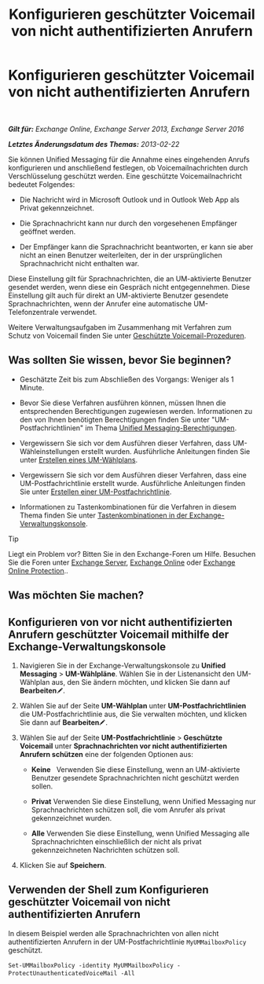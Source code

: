﻿---
title: 'Konfigurieren geschützter Voicemail von nicht authentifizierten Anrufern'
TOCTitle: Konfigurieren geschützter Voicemail von nicht authentifizierten Anrufern
ms:assetid: 106bfa0a-a0fa-4a1b-bd59-4b6df1d0d61d
ms:mtpsurl: https://technet.microsoft.com/de-de/library/Dd335098(v=EXCHG.150)
ms:contentKeyID: 52062665
ms.date: 05/23/2018
mtps_version: v=EXCHG.150
ms.translationtype: MT
---

# Konfigurieren geschützter Voicemail von nicht authentifizierten Anrufern

 

_**Gilt für:** Exchange Online, Exchange Server 2013, Exchange Server 2016_

_**Letztes Änderungsdatum des Themas:** 2013-02-22_

Sie können Unified Messaging für die Annahme eines eingehenden Anrufs konfigurieren und anschließend festlegen, ob Voicemailnachrichten durch Verschlüsselung geschützt werden. Eine geschützte Voicemailnachricht bedeutet Folgendes:

  - Die Nachricht wird in Microsoft Outlook und in Outlook Web App als Privat gekennzeichnet.

  - Die Sprachnachricht kann nur durch den vorgesehenen Empfänger geöffnet werden.

  - Der Empfänger kann die Sprachnachricht beantworten, er kann sie aber nicht an einen Benutzer weiterleiten, der in der ursprünglichen Sprachnachricht nicht enthalten war.

Diese Einstellung gilt für Sprachnachrichten, die an UM-aktivierte Benutzer gesendet werden, wenn diese ein Gespräch nicht entgegennehmen. Diese Einstellung gilt auch für direkt an UM-aktivierte Benutzer gesendete Sprachnachrichten, wenn der Anrufer eine automatische UM-Telefonzentrale verwendet.

Weitere Verwaltungsaufgaben im Zusammenhang mit Verfahren zum Schutz von Voicemail finden Sie unter [Geschützte Voicemail-Prozeduren](protected-voice-mail-procedures-exchange-2013-help.md).

## Was sollten Sie wissen, bevor Sie beginnen?

  - Geschätzte Zeit bis zum Abschließen des Vorgangs: Weniger als 1 Minute.

  - Bevor Sie diese Verfahren ausführen können, müssen Ihnen die entsprechenden Berechtigungen zugewiesen werden. Informationen zu den von Ihnen benötigten Berechtigungen finden Sie unter "UM-Postfachrichtlinien" im Thema [Unified Messaging-Berechtigungen](unified-messaging-permissions-exchange-2013-help.md).

  - Vergewissern Sie sich vor dem Ausführen dieser Verfahren, dass UM-Wähleinstellungen erstellt wurden. Ausführliche Anleitungen finden Sie unter [Erstellen eines UM-Wählplans](create-a-um-dial-plan-exchange-2013-help.md).

  - Vergewissern Sie sich vor dem Ausführen dieser Verfahren, dass eine UM-Postfachrichtlinie erstellt wurde. Ausführliche Anleitungen finden Sie unter [Erstellen einer UM-Postfachrichtlinie](create-a-um-mailbox-policy-exchange-2013-help.md).

  - Informationen zu Tastenkombinationen für die Verfahren in diesem Thema finden Sie unter [Tastenkombinationen in der Exchange-Verwaltungskonsole](keyboard-shortcuts-in-the-exchange-admin-center-exchange-online-protection-help.md).


> [!TIP]
> Liegt ein Problem vor? Bitten Sie in den Exchange-Foren um Hilfe. Besuchen Sie die Foren unter <A href="https://go.microsoft.com/fwlink/p/?linkid=60612">Exchange Server</A>, <A href="https://go.microsoft.com/fwlink/p/?linkid=267542">Exchange Online</A> oder <A href="https://go.microsoft.com/fwlink/p/?linkid=285351">Exchange Online Protection</A>..



## Was möchten Sie machen?

## Konfigurieren von vor nicht authentifizierten Anrufern geschützter Voicemail mithilfe der Exchange-Verwaltungskonsole

1.  Navigieren Sie in der Exchange-Verwaltungskonsole zu **Unified Messaging** \> **UM-Wählpläne**. Wählen Sie in der Listenansicht den UM-Wählplan aus, den Sie ändern möchten, und klicken Sie dann auf **Bearbeiten**![Bearbeitungssymbol](images/Bb124582.6f53ccb2-1f13-4c02-bea0-30690e6ea71d(EXCHG.150).gif "Bearbeitungssymbol").

2.  Wählen Sie auf der Seite **UM-Wählplan** unter **UM-Postfachrichtlinien** die UM-Postfachrichtlinie aus, die Sie verwalten möchten, und klicken Sie dann auf **Bearbeiten**![Bearbeitungssymbol](images/Bb124582.6f53ccb2-1f13-4c02-bea0-30690e6ea71d(EXCHG.150).gif "Bearbeitungssymbol").

3.  Wählen Sie auf der Seite **UM-Postfachrichtlinie** \> **Geschützte Voicemail** unter **Sprachnachrichten vor nicht authentifizierten Anrufern schützen** eine der folgenden Optionen aus:
    
      - **Keine**   Verwenden Sie diese Einstellung, wenn an UM-aktivierte Benutzer gesendete Sprachnachrichten nicht geschützt werden sollen.
    
      - **Privat** Verwenden Sie diese Einstellung, wenn Unified Messaging nur Sprachnachrichten schützen soll, die vom Anrufer als privat gekennzeichnet wurden.
    
      - **Alle** Verwenden Sie diese Einstellung, wenn Unified Messaging alle Sprachnachrichten einschließlich der nicht als privat gekennzeichneten Nachrichten schützen soll.

4.  Klicken Sie auf **Speichern**.

## Verwenden der Shell zum Konfigurieren geschützter Voicemail von nicht authentifizierten Anrufern

In diesem Beispiel werden alle Sprachnachrichten von allen nicht authentifizierten Anrufern in der UM-Postfachrichtlinie `MyUMMailboxPolicy` geschützt.

    Set-UMMailboxPolicy -identity MyUMMailboxPolicy -ProtectUnauthenticatedVoiceMail -All


